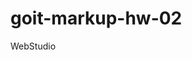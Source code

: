 # goit-markup-hw-02

<a href="index.html" class="logo-word-footer"></a>
<span class="firts-blue-letter">Web</span><span class="second-word">Studio</span>
